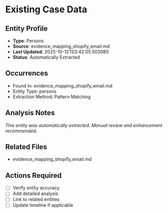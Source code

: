 # Existing Case Data

## Entity Profile
- **Type**: Persons
- **Source**: evidence_mapping_shopify_email.md
- **Last Updated**: 2025-10-12T03:42:05.503080
- **Status**: Automatically Extracted

## Occurrences
- Found in: evidence_mapping_shopify_email.md
- Entity Type: persons
- Extraction Method: Pattern Matching

## Analysis Notes
*This entity was automatically extracted. Manual review and enhancement recommended.*

## Related Files
- evidence_mapping_shopify_email.md

## Actions Required
- [ ] Verify entity accuracy
- [ ] Add detailed analysis
- [ ] Link to related entities
- [ ] Update timeline if applicable
